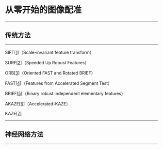 # 从零开始的图像配准

---
## 传统方法
---

SIFT[[1]]()（Scale-invariant feature transform）

SURF[[2]]()（Speeded Up Robust Features）

ORB[[3]]()（Oriented FAST and Rotated BRIEF）

FAST[[4]]()（Features from Accelerated Segment Test）

BRIEF[[5]]()（Binary robust independent elementary features）

AKAZE[[6]]()（Accelerated-KAZE）

KAZE[[7]]()

---
## 神经网络方法
---
